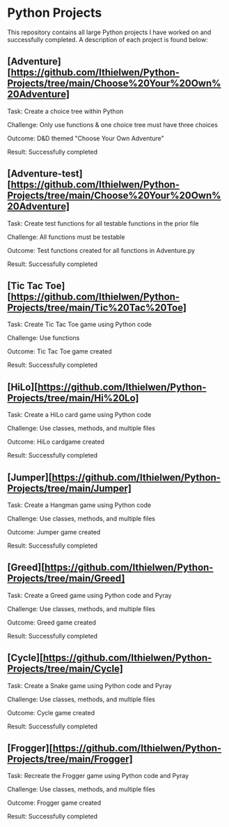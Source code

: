 # Python Projects
This repository contains all large Python projects I have worked on and successfully completed. A description of each project is found below:

## [Adventure][https://github.com/Ithielwen/Python-Projects/tree/main/Choose%20Your%20Own%20Adventure]
Task: Create a choice tree within Python

Challenge: Only use functions & one choice tree must have three choices

Outcome: D&D themed "Choose Your Own Adventure"

Result: Successfully completed

## [Adventure-test][https://github.com/Ithielwen/Python-Projects/tree/main/Choose%20Your%20Own%20Adventure]
Task: Create test functions for all testable functions in the prior file

Challenge: All functions must be testable

Outcome: Test functions created for all functions in Adventure.py

Result: Successfully completed

## [Tic Tac Toe][https://github.com/Ithielwen/Python-Projects/tree/main/Tic%20Tac%20Toe]
Task: Create Tic Tac Toe game using Python code

Challenge: Use functions

Outcome: Tic Tac Toe game created

Result: Successfully completed

## [HiLo][https://github.com/Ithielwen/Python-Projects/tree/main/Hi%20Lo]
Task: Create a HiLo card game using Python code

Challenge: Use classes, methods, and multiple files

Outcome: HiLo cardgame created

Result: Successfully completed

## [Jumper][https://github.com/Ithielwen/Python-Projects/tree/main/Jumper]
Task: Create a Hangman game using Python code

Challenge: Use classes, methods, and multiple files

Outcome: Jumper game created

Result: Successfully completed

## [Greed][https://github.com/Ithielwen/Python-Projects/tree/main/Greed]
Task: Create a Greed game using Python code and Pyray

Challenge: Use classes, methods, and multiple files

Outcome: Greed game created

Result: Successfully completed

## [Cycle][https://github.com/Ithielwen/Python-Projects/tree/main/Cycle]
Task: Create a Snake game using Python code and Pyray

Challenge: Use classes, methods, and multiple files

Outcome: Cycle game created

Result: Successfully completed

## [Frogger][https://github.com/Ithielwen/Python-Projects/tree/main/Frogger]
Task: Recreate the Frogger game using Python code and Pyray

Challenge: Use classes, methods, and multiple files

Outcome: Frogger game created

Result: Successfully completed
